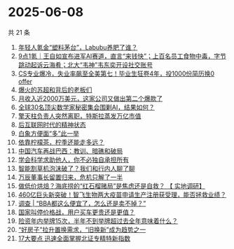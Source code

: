 # 2025-06-08

共 21 条

<!-- BEGIN 36KR -->
<!-- 最后更新时间 2025-06-08 07:11:59 +0800 -->
1. [年轻人氪金“塑料茅台”，Labubu养肥了谁？](https://36kr.com/p/3325169117997575)
1. [9点1氪｜王自如宣布进军AI赛道，直言“来钱快”；上百名员工食物中毒，字节跳动起诉云海肴；北大“韦神”韦东奕开设社交账号](https://36kr.com/p/3325686325733633)
1. [CS专业爆冷，失业率飙至全美第七！毕业生狂卷4年，投1000份简历换0 offer](https://36kr.com/p/3326229213833476)
1. [爆火的苏超和背后的老板们](https://36kr.com/p/3325120328919300)
1. [月收入近2000万美元，这家公司又做出第二个爆款了](https://36kr.com/p/3325079522798083)
1. [全球30名顶尖数学家秘密集会围剿AI，结果如何？](https://36kr.com/p/3326142457113093)
1. [擎天柱负责人突然离职，特斯拉蒸发万亿市值](https://36kr.com/p/3326212051905026)
1. [后互联网时代的精神状态](https://36kr.com/p/3325079848772868)
1. [白象方便面“多”此一举](https://36kr.com/p/3324967283878144)
1. [依靠柠檬茶，柠季还能走多远？](https://36kr.com/p/3325759399601667)
1. [中国汽车再战巴西：教训、暗礁和破局](https://36kr.com/p/3325701286685191)
1. [学会科学求助他人，你不必独自承担所有](https://36kr.com/p/3303883848637190)
1. [智能割草机泡沫破了？我们和行内人聊了聊](https://36kr.com/p/3325082596320776)
1. [万辰董事长留置归来，危机只解了一半](https://36kr.com/p/3325825316070916)
1. [做低价烘焙？海底捞的“红石榴赌局”是焦虑还是自救？ 【 实地调研】](https://36kr.com/p/3325795217663234)
1. [460亿巨头新突破！智飞生物两大疫苗申请生产注册获受理，能否拯救业绩？](https://36kr.com/p/3325868239661573)
1. [调查 | “BBA都这么便宜了，怎么还是卖不掉？”](https://36kr.com/p/3325701316979203)
1. [国家叫停价格战，用户买车更贵还是更值？](https://36kr.com/p/3325722057681417)
1. [险资年内举牌15次，半年不到举牌超过去全年意味着什么？](https://36kr.com/p/3325971781576199)
1. [“好房子”拉升置换需求，“旧换新”成为趋势之一](https://36kr.com/p/3326255538284809)
1. [17大要点   迅速全面掌握北证专精特新指数](https://36kr.com/p/3325960043833608)
<!-- END 36KR -->
